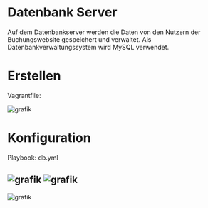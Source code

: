 # Datenbank Server
Auf dem Datenbankserver werden die Daten von den Nutzern der Buchungswebsite gespeichert und verwaltet.
Als Datenbankverwaltungssystem wird MySQL verwendet.
# Erstellen

Vagrantfile:

![grafik](https://user-images.githubusercontent.com/44226321/214225289-2fdce1c7-03aa-4f8a-9166-c0b26c6fb0c7.png)


# Konfiguration

Playbook: db.yml

![grafik](https://user-images.githubusercontent.com/44226321/214225817-38336148-42a7-4269-9266-bbf35827ae0b.png)
![grafik](https://user-images.githubusercontent.com/44226321/214225869-82d5244e-55af-4553-88d9-1f80dbe0fa80.png)
---
![grafik](https://user-images.githubusercontent.com/44226321/214225912-8cd2e148-75ef-4599-a6e9-49c41020bd98.png)


